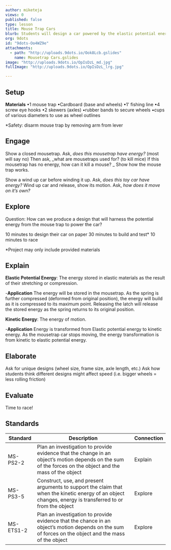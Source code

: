 ```yaml
---
author: miketeja
views: 0
published: false
type: lesson
title: Mouse Trap Cars
blurb: Students will design a car powered by the elastic potential energy of a mouse trap
org: 9dots
id: "9dots-Oo4WZ9e"
attachments: 
  - path: "http://uploads.9dots.io/Ook8Lcb.gslides"
    name: Mousetrap Cars.gslides
image: "http://uploads.9dots.io/OpIsDzL_md.jpg"
fullImage: "http://uploads.9dots.io/OpIsDzL_lrg.jpg"

---
```


## Setup
**Materials** 
•1 mouse trap
•Cardboard (base and wheels)
•1' fishing line
•4 screw eye hooks
•2 skewers (axles)
•rubber bands to secure wheels
•cups of various diameters to use as wheel outlines

*Safety: disarm mouse trap by removing arm from lever

## Engage
Show a closed mousetrap. Ask,  _does this mousetrap have energy?_  (most will say no)
Then ask,  _what are mousetraps used for? (to kill mice) If this mousetrap has no energy, how can it kill a mouse? _
Show how the mouse trap works.

Show a wind up car before winding it up. Ask,  _does this toy car have energy?_ 
Wind up car and release, show its motion. Ask, _how does it move on it’s own?_

## Explore
Question: How can we produce a design that will harness the potential energy from the mouse trap to power the car?

10 minutes to design their car on paper
30 minutes to build and test*
10 minutes to race 

*Project may only include provided materials

## Explain
**Elastic Potential Energy**: The energy stored in elastic materials as the result of their stretching or compression.

-**Application** The energy will be stored in the mousetrap. As the spring is further compressed (deformed from original position), the energy will build as it is compressed to its maximum point. Releasing the latch will release the stored energy as the spring returns to its original position.

**Kinetic Energy**: The energy of motion.

-**Application** Energy is transformed from Elastic potential energy to kinetic energy. As the mousetrap car stops moving, the energy transformation is from kinetic to elastic potential energy. 

## Elaborate
Ask for unique designs (wheel size, frame size, axle length, etc.)
Ask how students think different designs might affect speed (i.e. bigger wheels = less rolling friction)

## Evaluate
Time to race!

## Standards
| Standard      | Description   | Connection  |
| ------------- |---------------| ------|
| MS-PS2-2      | Plan an investigation to provide evidence that the change in an object’s motion depends on the sum of the forces on the object and the mass of the object | Explain |
| MS-PS3-5      | Construct, use, and present arguments to support the claim that when the kinetic energy of an object changes, energy is transferred to or from the object |   Explore |
| MS-ETS1-2 	| Plan an investigation to provide evidence that the chance in an object’s motion depends on the sum of forces on the object and the mass of the object   |   Explore |
